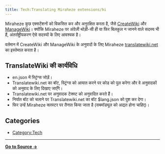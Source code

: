 ```yaml
---
title: Tech:Translating Miraheze extensions/hi
---
```



Miraheze कुछ एक्सटेंशनों को विकसित कर और अनुरक्षित करता है, जैसे [CreateWiki](https://meta.miraheze.org/wiki/github:miraheze/CreateWiki) और [ManageWiki](https://meta.miraheze.org/wiki/github:miraheze/ManageWiki)। क्योंकि Miraheze पर अंग्रेज़ी थोड़ी-सी ही या फिर बिलकुल न जानने वाले सदस्य भी हैं, अंतर्राष्ट्रीयकरण ऐसे सदस्यों के लिए आवश्यक है।

वर्तमान में CreateWiki और ManageWiki के अनुवादों के लिए Miraheze [translatewiki.net](https://meta.miraheze.org/wiki/translatewiki:) का इस्तेमाल करता है।

## TranslateWiki की कार्यविधि 

* en.json में स्ट्रिंग्स जोड़ें।
* Translatewiki.net का बॉट, स्ट्रिंग्स को आयात करने पर कोड को पुल करेगा और वे अनुवादकों को अनुवाद के लिए दिखाए जाएँगे।
* Translatewiki.net पर अनुवादक टेक्स्ट को अनुवादित करते हैं।
* निर्यात बॉट को चलाने पर Translatewiki.net का बॉट $lang.json को पुश कर देगा।
* फिर उन्हें Miraheze क्लस्टर पर तैनात किया जाता है (सबमॉड्यूल को अद्यत होना चाहिए)।

## Categories

* [Category:Tech](https://meta.miraheze.org/wiki/Category:Tech)



----
**[Go to Source &rarr;](https://meta.miraheze.org/wiki/Tech:Translating_Miraheze_extensions/hi)**